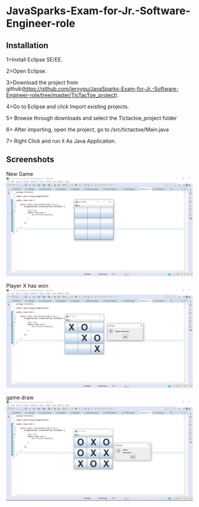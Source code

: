 # JavaSparks-Exam-for-Jr.-Software-Engineer-role

## Installation

1>Install Eclipse SE/EE.

2>Open Eclipse.

3>Download the project from github(https://github.com/jervygu/JavaSparks-Exam-for-Jr.-Software-Engineer-role/tree/master/TicTacToe_project).

4>Go to Eclipse and click Import existing projects.

5> Browse through downloads and select the Tictactoe_project folder

6> After importing, open the project, go to /src/tictactoe/Main.java

7> Right Click and run it As Java Application.


## Screenshots
New Game
![Image of adduser](https://github.com/jervygu/JavaSparks-Exam-for-Jr.-Software-Engineer-role/blob/master/tictactoe%20screenshots/1.%20new%20game.JPG)

Player X has won
![Image of adduser](https://github.com/jervygu/JavaSparks-Exam-for-Jr.-Software-Engineer-role/blob/master/tictactoe%20screenshots/2.%20player%20X%20has%20won.JPG)

game draw
![Image of adduser](https://github.com/jervygu/JavaSparks-Exam-for-Jr.-Software-Engineer-role/blob/master/tictactoe%20screenshots/3.%20game%20draw.JPG)
